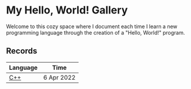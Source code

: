 # My Hello, World! Gallery

Welcome to this cozy space where I document each time I learn a new programming language through the creation of a "Hello, World!" program.

## Records

| Language       | Time       |
| -------------- | ---------- |
| [C++](C++.cpp) | 6 Apr 2022 | 